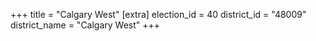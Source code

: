 +++
title = "Calgary West"
[extra]
election_id = 40
district_id = "48009"
district_name = "Calgary West"
+++
